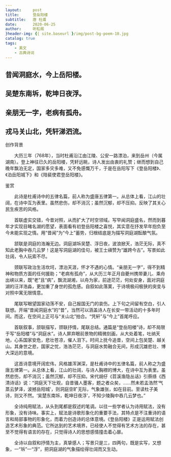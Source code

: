 ```yaml
---
layout:     post
title:      登岳阳楼
subtitle:   唐 杜甫
date:       2020-06-25
author:     听松阁
}header-img: {{ site.baseurl }/img/post-bg-poem-18.jpg
catalog: true
tags:
    - 美文
    - 古典诗词
---
```


## 昔闻洞庭水，今上岳阳楼。

## 吴楚东南坼，乾坤日夜浮。

## 亲朋无一字，老病有孤舟。

## 戎马关山北，凭轩涕泗流。





创作背景

　　大历三年（768年），当时杜甫沿江由江陵、公安一路漂泊，来到岳州（今属湖南）。登上神往已久的岳阳楼，凭轩远眺，诗人发出由衷的礼赞；继而想到自己晚年飘泊无定，国家多灾多难，又不免感慨万千，于是在岳阳写下《登岳阳楼》、《泊岳阳城下》和《陪裴使君登岳阳楼》。





鉴赏



　　此诗是杜甫诗中的五律名篇，前人称为盛唐五律第一。从总体上看，江山的壮阔，在诗中互为表里。虽然悲伤，却不消沉；虽然沉郁，却不压抑。反映了其关心民生疾苦的风格。



　　首联虚实交错，今昔对照，从而扩大了时空领域。写早闻洞庭盛名，然而到暮年才实现目睹名湖的愿望，表面看有初登岳阳楼之喜悦，其实意在抒发早年抱负至今未能实现之情。用“昔闻”为“今上”蓄势，归根结底是为描写洞庭湖酝酿气氛。



　　颔联是洞庭的浩瀚无边。洞庭湖坼吴楚、浮日夜，波浪掀天，浩茫无际，真不知此老胸中吞几云梦！这是写洞庭湖的佳句，被王士禛赞为“雄跨今古”。写景如此壮阔，令人玩索不尽。



　　颈联写政治生活坎坷，漂泊天涯，怀才不遇的心情。“亲朋无一字”，得不到精神和物质方面的任何援助；“老病有孤舟”，从大历三年正月自夔州携带妻儿、乘舟出峡以来，既“老”且“病”，飘流湖湘，以舟为家，前途茫茫，何处安身，面对洞庭湖的汪洋浩淼，更加重了身世的孤危感。自叙如此落寞，于诗境极闷极狭的突变与对照中寓无限情意。



　　尾联写眼望国家动荡不安，自己报国无门的哀伤。上下句之间留有空白，引人联想。开端“昔闻洞庭水”的“昔”，当然可以涵盖诗人在长安一带活动的十多年时间。而这，在空间上正可与“关山北”拍合。“凭轩”与“今上”首尾呼应。



　　首联叙事，颔联描写，颈联抒情，尾联总结。通篇是“登岳阳楼”诗，却不局限于写“岳阳楼”与“洞庭水”。诗人屏弃眼前景物的精微刻画，从大处着笔，吐纳天地，心系国家安危，悲壮苍凉，催人泪下。时间上抚今追昔，空间上包吴楚、越关山。其身世之悲，国家之忧，浩浩茫茫，与洞庭水势融合无间，形成沉雄悲壮、博大深远的意境。



　　这首诗意境开阔宏伟，风格雄浑渊深，是杜甫诗中的五律名篇，前人称之为盛唐五律第一。从总体上看，江山的壮阔，与诗人胸襟的博大，在诗中互为表里。虽然悲伤，却不消沉；虽然沉郁，却不压抑。宋代胡仔《苕溪渔隐丛话》引蔡绦《西清诗话》说：“洞庭天下壮观，自昔骚人墨客，题之者众矣，……然未若孟浩然‘气蒸云梦泽，波撼岳阳城’，则洞庭空旷无际，气象雄张，如在目前。至读杜子美诗，则又不然。‘吴楚东南坼，乾坤日夜浮’，不知少陵胸中吞几云梦也。”



　　全诗纯用赋法，从头到尾都是叙述的笔调。以往一些学者认为诗用赋法，没有形象，没有诗味。事实上，赋法是诗歌形象化的重要手法，其特点是不注重诗的语言和局部事物的形象化，而着力创造诗的总体意境。《登岳阳楼》正是运用赋法创造艺术形象的典范。它所达到的艺术境界，已经使人不觉得有艺术方法的存在，甚至不觉得有语言的存在，只觉得诗人的思想感情撞击着心扉。



　　全诗以自叙和抒情为主，真挚感人；写景只是三，四两句，既是实写，又想象，一“坼”一“浮”，把洞庭湖的气象描绘得壮阔而又生动。
